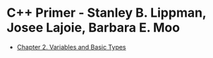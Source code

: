 # C++ Primer - Stanley B. Lippman, Josee Lajoie, Barbara E. Moo

* [Chapter 2. Variables and Basic Types](chapter02.md)